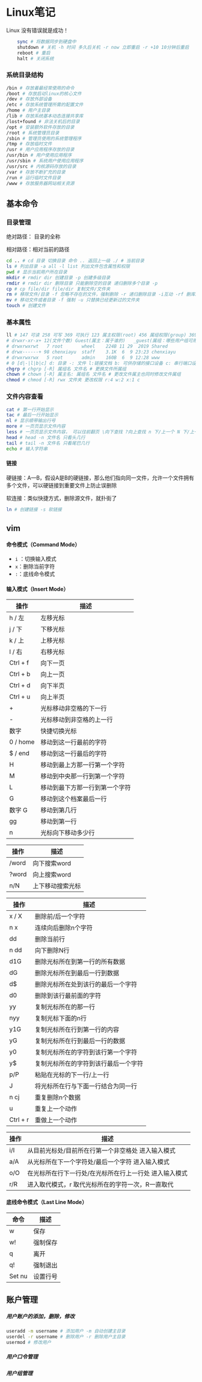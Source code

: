 # Linux笔记

Linux 没有错误就是成功！

```sh
	sync # 将数据同步到硬盘中
	shutdown # 关机 -h 时间 多久后关机 -r now 立即重启 -r +10 10分钟后重启
	reboot # 重启
	halt # 关闭系统
```

### 系统目录结构

```sh
/bin # 存放着最经常使用的命令
/boot # 存放启动linux的核心文件
/dev # 存放外部设备
/etc # 存放系统管理所需的配置文件
/home # 用户主目录
/lib # 存放系统基本动态连接共享库
/lost+found # 非法关机后的目录
/opt # 安装额外软件存放的目录
/root # 系统管理员目录
/sbin # 管理员使用的系统管理程序
/tmp # 存放临时文件
/usr # 用户应用程序存放的目录
/usr/bin # 用户使用应用程序
/usr/sbin # 系统用户使用应用程序
/usr/src # 内核源码存放的目录
/var # 存放不断扩充的目录
/run # 运行临时文件目录
/www # 存放服务器网站相关资源
```

## 基本命令

### 目录管理

绝对路径： 目录的全称

相对路径：相对当前的路径

```sh
cd .. # cd 目录 切换目录 命令 .. 返回上一级 ./ # 当前目录 
ls # 列出目录 -a all -l list 列出文件包含属性和权限
pwd # 显示当前用户所在目录
mkdir # rmdir dir 创建目录 -p 创建多级目录
rmdir # rmdir dir 删除目录 只能删除空的目录 递归删除多个目录 -p
cp # cp file/dir file/dir 复制文件/文件夹 
rm # 移除文件/目录 -f 忽略不存在的文件，强制删除 -r 递归删除目录 -i互动 -rf 删库跑路
mv # 移动文件或者目录 -f 强制 -u 只替换已经更新过的文件夹
touch # 创建文件
```

### 基本属性

```sh
ll # 147 可读 258 可写 369 可执行 123 属主权限(root) 456 属组权限(group) 369 其他用户权限
# drwxr-xr-x+ 12(文件个数) Guest(属主：属于谁的)   _guest(属组：哪些用户组可用) 384B  6 12  2019 Guest
# drwxrwxrwt   7 root       wheel    224B 11 29  2019 Shared
# drwx------+ 98 chenxiayu  staff    3.1K  6  9 23:23 chenxiayu
# drwxrwxrwx   5 root       admin    160B  6  9 12:28 www
# 0 [d|-|l|b|c] d: 目录 -: 文件 l:链接文档 b: 可供存储的接口设备 c: 串行端口设备
chgrp # chgrp [-R] 属组名 文件名 # 更换文件所属组
chown # chown [-R] 属主名: 属组名 文件名 # 更改文件属主也同时修改文件属组
chmod # chmod [-R] rwx 文件夹 更改权限 r:4 w:2 x:1 c
```

### 文件内容查看

```sh
cat # 第一行开始显示
tac # 最后一行开始显示
nl # 显示顺带输出行号
more # 一页页显示文件内容
less # 一页页显示文件内容， 可以往前翻页 \向下查找 ?向上查找 n 下/上一个 N 下/上一个
head # head -n 文件名 只看头几行
tail # tail -n 文件名 只看尾巴几行
echo # 输入字符串
```

#### 链接

硬链接：A—B，假设A是B的硬链接，那么他们指向同一文件，允许一个文件拥有多个文件，可以硬链接到重要文件上防止误删除

软连接：类似快捷方式，删除源文件，就扑街了

```sh
ln # 创建链接 -s 软链接
```

## vim

#### 命令模式（Command Mode）

* `i` ：切换输入模式
* `x`：删除当前字符
* `:`：底线命令模式

#### 输入模式（Insert Mode）

| 操作         | 描述                           |
| ------------ | ------------------------------ |
| h / 左       | 左移光标                       |
| j / 下       | 下移光标                       |
| k / 上       | 上移光标                       |
| l / 右       | 右移光标                       |
| Ctrl + f     | 向下一页                       |
| Ctrl + b     | 向上一页                       |
| Ctrl + d     | 向下半页                       |
| Ctrl + u     | 向上半页                       |
| +            | 光标移动非空格的下一行         |
| -            | 光标移动到非空格的上一行       |
| 数字 <space> | 快捷切换光标                   |
| 0 / home     | 移动到这一行最前的字符         |
| $ / end      | 移动到这一行最后的字符         |
| H            | 移动到最上方那一行第一个字符   |
| M            | 移动到中央那一行到第一个字符   |
| L            | 移动到最下方那一行到第一个字符 |
| G            | 移动到这个档案最后一行         |
| 数字 G       | 移动到第几行                   |
| gg           | 移动到第一行                   |
| n <enter>    | 光标向下移动多少行             |

| 操作  | 描述             |
| ----- | ---------------- |
| /word | 向下搜索word     |
| ?word | 向上搜索word     |
| n/N   | 上下移动搜索光标 |

| 操作     | 描述                                 |
| -------- | ------------------------------------ |
| x / X    | 删除前/后一个字符                    |
| n x      | 连续向后删除n个字符                  |
| dd       | 删除当前行                           |
| n dd     | 向下删除N行                          |
| d1G      | 删除光标所在到第一行的所有数据       |
| dG       | 删除光标所在到最后一行到数据         |
| d$       | 删除光标所在处到该行的最后一个字符   |
| d0       | 删除到该行最前面的字符               |
| yy       | 复制光标所在的那一行                 |
| nyy      | 复制光标下面的n行                    |
| y1G      | 复制光标所在行到第一行的内容         |
| yG       | 复制光标所在行到最后一行的数据       |
| y0       | 复制光标所在的字符到该行第一个字符   |
| y$       | 复制光标所在的字符到该行最后一个字符 |
| p/P      | 粘贴在光标的下一行/上一行            |
| J        | 将光标所在行与下面一行结合为同一行   |
| n cj     | 重复删除n个数据                      |
| u        | 重复上一个动作                       |
| Ctrl + r | 重做上一个动作                       |

| 操作 | 描述                                                   |
| ---- | ------------------------------------------------------ |
| i/I  | 从目前光标处/目前所在行第一个非空格处 进入输入模式     |
| a/A  | 从光标所在下一个字符处/最后一个字符 进入输入模式       |
| o/O  | 在光标所在行下一行处/在光标所在行上一行处 进入输入模式 |
| r/R  | 进入取代模式，r 取代光标所在的字符一次，R一直取代      |

#### 底线命令模式（Last Line Mode）

| 命令   | 描述     |
| ------ | -------- |
| w      | 保存     |
| w!     | 强制保存 |
| q      | 离开     |
| q!     | 强制退出 |
| Set nu | 设置行号 |

## 账户管理

##### 用户账户的添加，删除，修改

```sh
useradd -m username # 添加用户 -m 自动创建主目录
userdel -r username # 删除用户 -r 删除用户主目录
usermod # 修改用户 
```



##### 用户口令管理

##### 用户组管理